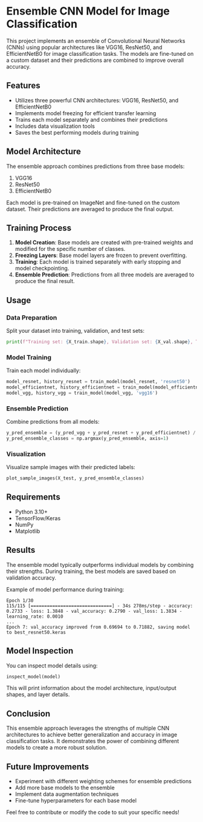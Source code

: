 # Ensemble CNN Model for Image Classification

This project implements an ensemble of Convolutional Neural Networks (CNNs) using popular architectures like VGG16, ResNet50, and EfficientNetB0 for image classification tasks. The models are fine-tuned on a custom dataset and their predictions are combined to improve overall accuracy.

## Features

- Utilizes three powerful CNN architectures: VGG16, ResNet50, and EfficientNetB0
- Implements model freezing for efficient transfer learning
- Trains each model separately and combines their predictions
- Includes data visualization tools
- Saves the best performing models during training

## Model Architecture

The ensemble approach combines predictions from three base models:

1. VGG16
2. ResNet50
3. EfficientNetB0

Each model is pre-trained on ImageNet and fine-tuned on the custom dataset. Their predictions are averaged to produce the final output.

## Training Process

1. **Model Creation**: Base models are created with pre-trained weights and modified for the specific number of classes.
2. **Freezing Layers**: Base model layers are frozen to prevent overfitting.
3. **Training**: Each model is trained separately with early stopping and model checkpointing.
4. **Ensemble Prediction**: Predictions from all three models are averaged to produce the final result.

## Usage

### Data Preparation

Split your dataset into training, validation, and test sets:
```python
print(f"Training set: {X_train.shape}, Validation set: {X_val.shape}, Test set: {X_test.shape}")
```

### Model Training

Train each model individually:
```python
model_resnet, history_resnet = train_model(model_resnet, 'resnet50')
model_efficientnet, history_efficientnet = train_model(model_efficientnet, 'efficientnetb0')
model_vgg, history_vgg = train_model(model_vgg, 'vgg16')
```

### Ensemble Prediction

Combine predictions from all models:
```python
y_pred_ensemble = (y_pred_vgg + y_pred_resnet + y_pred_efficientnet) / 3
y_pred_ensemble_classes = np.argmax(y_pred_ensemble, axis=1)
```

### Visualization

Visualize sample images with their predicted labels:
```python
plot_sample_images(X_test, y_pred_ensemble_classes)
```

## Requirements

- Python 3.10+
- TensorFlow/Keras
- NumPy
- Matplotlib

## Results

The ensemble model typically outperforms individual models by combining their strengths. During training, the best models are saved based on validation accuracy.

Example of model performance during training:
```
Epoch 1/30
115/115 [==============================] - 34s 278ms/step - accuracy: 0.2733 - loss: 1.3848 - val_accuracy: 0.2790 - val_loss: 1.3834 - learning_rate: 0.0010
...
Epoch 7: val_accuracy improved from 0.69694 to 0.71882, saving model to best_resnet50.keras
```

## Model Inspection

You can inspect model details using:
```python
inspect_model(model)
```

This will print information about the model architecture, input/output shapes, and layer details.

## Conclusion

This ensemble approach leverages the strengths of multiple CNN architectures to achieve better generalization and accuracy in image classification tasks. It demonstrates the power of combining different models to create a more robust solution.

## Future Improvements

- Experiment with different weighting schemes for ensemble predictions
- Add more base models to the ensemble
- Implement data augmentation techniques
- Fine-tune hyperparameters for each base model

Feel free to contribute or modify the code to suit your specific needs!
